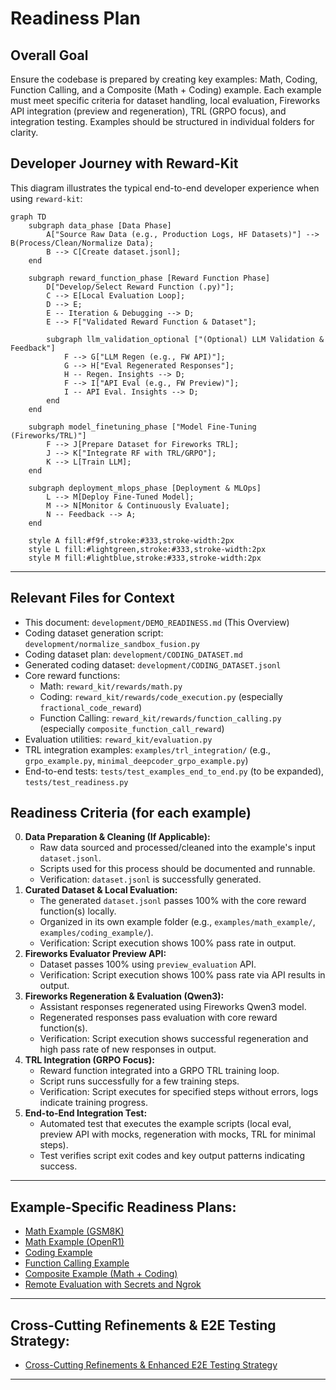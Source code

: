 # Readiness Plan

## Overall Goal
Ensure the codebase is prepared by creating key examples: Math, Coding, Function Calling, and a Composite (Math + Coding) example. Each example must meet specific criteria for dataset handling, local evaluation, Fireworks API integration (preview and regeneration), TRL (GRPO focus), and integration testing. Examples should be structured in individual folders for clarity.

## Developer Journey with Reward-Kit

This diagram illustrates the typical end-to-end developer experience when using `reward-kit`:

```mermaid
graph TD
    subgraph data_phase [Data Phase]
        A["Source Raw Data (e.g., Production Logs, HF Datasets)"] --> B(Process/Clean/Normalize Data);
        B --> C[Create dataset.jsonl];
    end

    subgraph reward_function_phase [Reward Function Phase]
        D["Develop/Select Reward Function (.py)"];
        C --> E[Local Evaluation Loop];
        D --> E;
        E -- Iteration & Debugging --> D;
        E --> F["Validated Reward Function & Dataset"];

        subgraph llm_validation_optional ["(Optional) LLM Validation & Feedback"]
            F --> G["LLM Regen (e.g., FW API)"];
            G --> H["Eval Regenerated Responses"];
            H -- Regen. Insights --> D;
            F --> I["API Eval (e.g., FW Preview)"];
            I -- API Eval. Insights --> D;
        end
    end

    subgraph model_finetuning_phase ["Model Fine-Tuning (Fireworks/TRL)"]
        F --> J[Prepare Dataset for Fireworks TRL];
        J --> K["Integrate RF with TRL/GRPO"];
        K --> L[Train LLM];
    end

    subgraph deployment_mlops_phase [Deployment & MLOps]
        L --> M[Deploy Fine-Tuned Model];
        M --> N[Monitor & Continuously Evaluate];
        N -- Feedback --> A;
    end

    style A fill:#f9f,stroke:#333,stroke-width:2px
    style L fill:#lightgreen,stroke:#333,stroke-width:2px
    style M fill:#lightblue,stroke:#333,stroke-width:2px
```

---

## Relevant Files for Context
*   This document: `development/DEMO_READINESS.md` (This Overview)
*   Coding dataset generation script: `development/normalize_sandbox_fusion.py`
*   Coding dataset plan: `development/CODING_DATASET.md`
*   Generated coding dataset: `development/CODING_DATASET.jsonl`
*   Core reward functions:
    *   Math: `reward_kit/rewards/math.py`
    *   Coding: `reward_kit/rewards/code_execution.py` (especially `fractional_code_reward`)
    *   Function Calling: `reward_kit/rewards/function_calling.py` (especially `composite_function_call_reward`)
*   Evaluation utilities: `reward_kit/evaluation.py`
*   TRL integration examples: `examples/trl_integration/` (e.g., `grpo_example.py`, `minimal_deepcoder_grpo_example.py`)
*   End-to-end tests: `tests/test_examples_end_to_end.py` (to be expanded), `tests/test_readiness.py`

## Readiness Criteria (for each example)
0.  **Data Preparation & Cleaning (If Applicable):**
    *   Raw data sourced and processed/cleaned into the example's input `dataset.jsonl`.
    *   Scripts used for this process should be documented and runnable.
    *   Verification: `dataset.jsonl` is successfully generated.
1.  **Curated Dataset & Local Evaluation:**
    *   The generated `dataset.jsonl` passes 100% with the core reward function(s) locally.
    *   Organized in its own example folder (e.g., `examples/math_example/`, `examples/coding_example/`).
    *   Verification: Script execution shows 100% pass rate in output.
2.  **Fireworks Evaluator Preview API:**
    *   Dataset passes 100% using `preview_evaluation` API.
    *   Verification: Script execution shows 100% pass rate via API results in output.
3.  **Fireworks Regeneration & Evaluation (Qwen3):**
    *   Assistant responses regenerated using Fireworks Qwen3 model.
    *   Regenerated responses pass evaluation with core reward function(s).
    *   Verification: Script execution shows successful regeneration and high pass rate of new responses in output.
4.  **TRL Integration (GRPO Focus):**
    *   Reward function integrated into a GRPO TRL training loop.
    *   Script runs successfully for a few training steps.
    *   Verification: Script executes for specified steps without errors, logs indicate training progress.
5.  **End-to-End Integration Test:**
    *   Automated test that executes the example scripts (local eval, preview API with mocks, regeneration with mocks, TRL for minimal steps).
    *   Test verifies script exit codes and key output patterns indicating success.

---

## Example-Specific Readiness Plans:

*   [Math Example (GSM8K)](./readiness/math_gsm8k.md)
*   [Math Example (OpenR1)](./readiness/math_openr1.md)
*   [Coding Example](./readiness/coding_example.md)
*   [Function Calling Example](./readiness/function_calling_example.md)
*   [Composite Example (Math + Coding)](./readiness/composite_math_coding_example.md)
*   [Remote Evaluation with Secrets and Ngrok](./readiness/remote_evaluation_setup_plan.md)

---

## Cross-Cutting Refinements & E2E Testing Strategy:

*   [Cross-Cutting Refinements & Enhanced E2E Testing Strategy](./readiness/cross_cutting_refinements.md)

---
